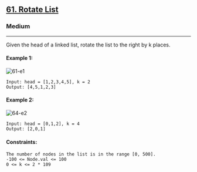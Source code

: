 [61. Rotate List](https://leetcode.com/problems/rotate-list/)
---------------------------------------------------------------------------------------------------------------------------------------------

### Medium
---------------------------------------------------------------------------------------------------------------------------------------------

Given the head of a linked list, rotate the list to the right by k places.

#### Example 1:
![61-e1](https://github.com/chandrikabijore/LeetCode-solutions/assets/93921178/d45c2c81-fcf1-40dd-83e0-011f5aff3d3c)
```
Input: head = [1,2,3,4,5], k = 2
Output: [4,5,1,2,3]
```
#### Example 2:
![64-e2](https://github.com/chandrikabijore/LeetCode-solutions/assets/93921178/d289dac7-01d5-4967-8e9b-2ad12e9ad199)
```
Input: head = [0,1,2], k = 4
Output: [2,0,1]
```
#### Constraints:
```
The number of nodes in the list is in the range [0, 500].
-100 <= Node.val <= 100
0 <= k <= 2 * 109
```
